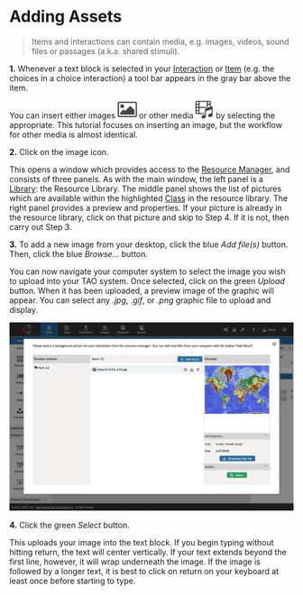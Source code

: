 # Adding Assets

> Items and interactions can contain media, e.g. images, videos, sound files or passages (a.k.a. shared stimuli). 

**1.** Whenever a text block is selected in your [Interaction](../appendix/glossary.md#interaction) or [Item](../appendix/glossary.md#item) (e.g. the choices in a choice interaction) a tool bar appears in the gray bar above the item. 

You can insert either images ![image](../resources/_icons/image.png) or other media ![media](../resources/_icons/media.png) by selecting the appropriate. This tutorial focuses on inserting an image, but the workflow for other media is almost identical.

**2.** Click on the image icon.

This opens a window which provides access to the [Resource Manager](../appendix/glossary.md#resource-manager), and consists of three panels. As with the main window, the left panel is a [Library](../appendix/glossary.md#library): the Resource Library. The middle panel shows the list of pictures which are available within the highlighted [Class](../appendix/glossary.md#class) in the resource library. The right panel provides a preview and properties. If your picture is already in the resource library, click on that picture and skip to Step 4. If it is not, then carry out Step 3.

**3.** To add a new image from your desktop, click the blue *Add file(s)* button. Then, click the blue *Browse...* button.

You can now navigate your computer system to select the image you wish to upload into your TAO system. Once selected, click on the green *Upload* button. When it has been uploaded, a preview image of the graphic will appear. You can select any _.jpg_, _.gif_, or _.png_ graphic file to upload and display. 

![Adding Media to your Item](../resources/backend/items/authoring-130.png)

**4.** Click the green *Select* button.

This uploads your image into the text block. If you begin typing without hitting return, the text will center vertically. If your text extends beyond the first line, however, it will wrap underneath the image. If the image is followed by a longer text, it is best to click on return on your keyboard at least once before starting to type.
